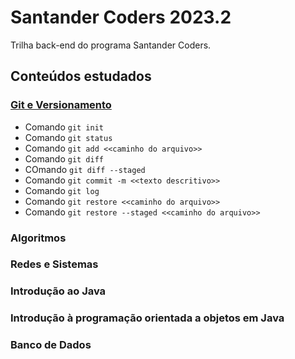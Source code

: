 # Santander Coders 2023.2

Trilha back-end do programa Santander Coders.

## Conteúdos estudados

### [Git e Versionamento](https://github.com/yuridiasp/santander-coders-2023.2/tree/main/src/Git%20e%20Versionamento)
* Comando `git init`
* Comando `git status`
* Comando `git add <<caminho do arquivo>>`
* Comando `git diff`
* COmando `git diff --staged`
* Comando `git commit -m <<texto descritivo>>`
* Comando `git log`
* Comando `git restore <<caminho do arquivo>>`
* Comando `git restore --staged <<caminho do arquivo>>`

### Algoritmos

### Redes e Sistemas

### Introdução ao Java

### Introdução à programação orientada a objetos em Java

### Banco de Dados
